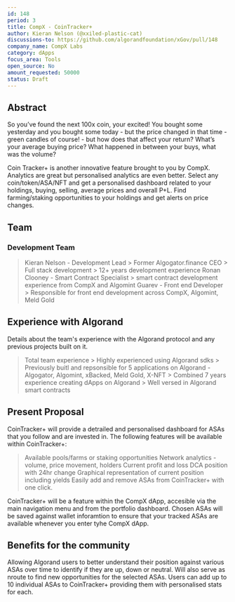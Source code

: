 ```yaml
---
id: 148
period: 3
title: CompX - CoinTracker+
author: Kieran Nelson (@xxiled-plastic-cat)
discussions-to: https://github.com/algorandfoundation/xGov/pull/148
company_name: CompX Labs
category: dApps
focus_area: Tools
open_source: No
amount_requested: 50000
status: Draft
---
```


## Abstract

So you’ve found the next 100x coin, your excited! You bought some yesterday and you bought some today - but the price changed in that time - green candles of course! - but how does that affect your return? What’s your average buying price? What happened in between your buys, what was the volume?

Coin Tracker+ is another innovative feature brought to you by CompX. Analytics are great but personalised analytics are even better. Select any coin/token/ASA/NFT and get a personalised dashboard related to your holdings, buying, selling, average prices and overall P+L. Find farming/staking opportunities to your holdings and get alerts on price changes.

## Team

### Development Team

> Kieran Nelson - Development Lead
    > Former Algogator.finance CEO
    > Full stack development
    > 12+ years development experience
> Ronan Clooney - Smart Contract Specialist
    > smart contract development experience from CompX and Algomint
> Guarev - Front end Developer
    > Responsible for front end development across CompX, Algomint, Meld Gold

## Experience with Algorand

Details about the team's experience with the Algorand protocol and any previous projects built on it.
> Total team experience
    > Highly experienced using Algorand sdks
    > Previously buitl and repsonsible for 5 applications on Algorand - Algogator, Algomint, xBacked, Meld Gold, X-NFT
    > Combined 7 years experience creating dApps on Algorand
    > Well versed in Algorand smart contracts

## Present Proposal

CoinTracker+ will provide a detrailed and personalised dashboard for ASAs that you follow and are invested in. The following features will be available within CoinTracker+:
> Available pools/farms or staking opportunities
> Network analytics - volume, price movement, holders
> Current profit and loss
> DCA position with 24hr change
> Graphical representation of current position including yields
> Easily add and remove ASAs from CoinTracker+ with one click.

CoinTracker+ will be a feature within the CompX dApp, accesible via the main navigation menu and from the portfolio dashboard. Chosen ASAs will be saved against wallet inforamtion to ensure that your tracked ASAs are available whenever you enter tyhe CompX dApp.

## Benefits for the community

Allowing Algorand users to better understand their position against various ASAs over time to identify if they are up, down or neutral. Will also serve as nroute to find new opportunities for the selected ASAs. Users can add up to 10 individual ASAs to CoinTracker+ providing them with personalised stats for each.
